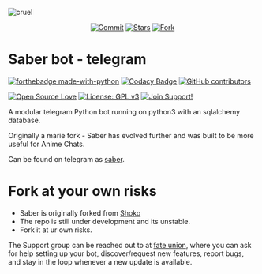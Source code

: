 
![cruel](https://telegra.ph/file/b6fbf04a9018eac3a0308.jpg)

<p align="center">
    <a href="https://github.com/hyper-ub/saber/commits/master"><img src="https://img.shields.io/github/last-commit/hyper-ub/saber/master?label=Last%20Commit&style=flat-square&logo=github&color=F10070" alt="Commit" /></a>
    <a href="https://github.com/hyper-ub/saber/stargazers"><img src="https://img.shields.io/github/stars/hyper-ub/saber?label=Stars&style=flat-square&logo=github&color=F10070" alt="Stars" /></a>
    <a href="https://github.com/hyper-ub/saber/network/members"><img src="https://img.shields.io/github/forks/hyper-ub/saber?label=Fork&style=flat-square&logo=github&color=F10070" alt="Fork" /></a>
</p>

# Saber bot - telegram

[![forthebadge made-with-python](http://ForTheBadge.com/images/badges/made-with-python.svg)](https://www.python.org/)
[![Codacy Badge](https://app.codacy.com/project/badge/Grade/cfb691a93a064d9ea753ef2b5fccf797)](https://www.codacy.com/manual/hyper-ub/saber?utm_source=github.com&amp;utm_medium=referral&amp;utm_content=hyper-ub/saber&amp;utm_campaign=Badge_Grade)
[![GitHub contributors](https://img.shields.io/github/contributors/Naereen/StrapDown.js.svg)](https://GitHub.com/hyper-ub/saber/graphs/contributors/)


[![Open Source Love](https://badges.frapsoft.com/os/v3/open-source.svg?v=102)](https://github.com/ellerbrock/open-source-badge/) [![License: GPL v3](https://img.shields.io/badge/License-GPLv3-blue.svg)](https://www.gnu.org/licenses/gpl-3.0)
[![Join Support!](https://img.shields.io/badge/Support%20Chat-FateUnion-blue)](https://t.me/fateunion) 


A modular telegram Python bot running on python3 with an sqlalchemy database.

Originally a marie fork - Saber has evolved further and was built to be more useful for Anime Chats. 

Can be found on telegram as [saber](https://t.me/saber_herobot).


# Fork at your own risks 

* Saber is originally forked from [Shoko](https://github.com/gizmostuffin/Shoko)
* The repo is still under development and its unstable.
* Fork it at ur own risks.


The Support group can be reached out to at [fate union](https://t.me/fateunion), where you can ask for help setting up your bot, discover/request new features, report bugs, and stay in the loop whenever a new update is available. 

 

